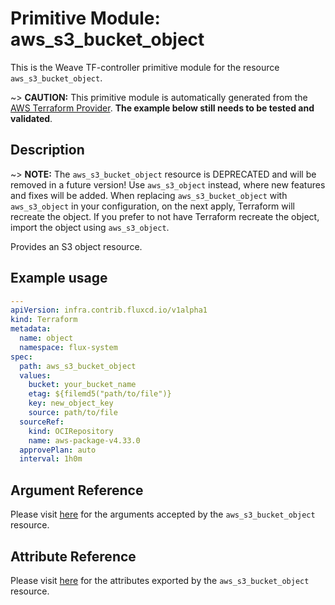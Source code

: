 
# Primitive Module: aws_s3_bucket_object

This is the Weave TF-controller primitive module for the resource `aws_s3_bucket_object`.

~> **CAUTION:** This primitive module is automatically generated from the [AWS Terraform Provider](https://registry.terraform.io/providers/hashicorp/aws/latest/docs/resources/s3_bucket_object). **The example below still needs to be tested and validated**.

## Description

~> **NOTE:** The `aws_s3_bucket_object` resource is DEPRECATED and will be removed in a future version! Use `aws_s3_object` instead, where new features and fixes will be added. When replacing `aws_s3_bucket_object` with `aws_s3_object` in your configuration, on the next apply, Terraform will recreate the object. If you prefer to not have Terraform recreate the object, import the object using `aws_s3_object`.

Provides an S3 object resource.

## Example usage

```yaml
---
apiVersion: infra.contrib.fluxcd.io/v1alpha1
kind: Terraform
metadata:
  name: object
  namespace: flux-system
spec:
  path: aws_s3_bucket_object
  values:
    bucket: your_bucket_name
    etag: ${filemd5("path/to/file")}
    key: new_object_key
    source: path/to/file
  sourceRef:
    kind: OCIRepository
    name: aws-package-v4.33.0
  approvePlan: auto
  interval: 1h0m
```

## Argument Reference

Please visit [here](https://registry.terraform.io/providers/hashicorp/aws/latest/docs/resources/s3_bucket_object#argument-reference) for the arguments accepted by the `aws_s3_bucket_object` resource.

## Attribute Reference

Please visit [here](https://registry.terraform.io/providers/hashicorp/aws/latest/docs/resources/s3_bucket_object#attributes-reference) for the attributes exported by the `aws_s3_bucket_object` resource.
